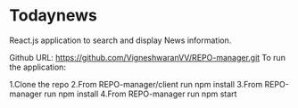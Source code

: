 # Todaynews

React.js application to search and display News information.

Github URL: https://github.com/VigneshwaranVV/REPO-manager.git To run the application:

1.Clone the repo
2.From REPO-manager/client run npm install
3.From REPO-manager run npm install
4.From REPO-manager run npm start
